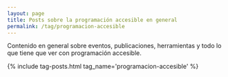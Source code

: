 ```yaml
---
layout: page
title: Posts sobre la programación accesible en general
permalink: /tag/programacion-accesible
---
```


Contenido en general sobre eventos, publicaciones, herramientas y todo lo que tiene que ver con programación accesible.

{% include tag-posts.html tag_name='programacion-accesible' %}
